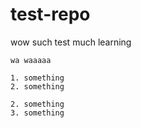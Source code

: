 test-repo
=========

wow such test much learning

```
wa waaaaa

1. something
2. something

2. something
3. something
```
